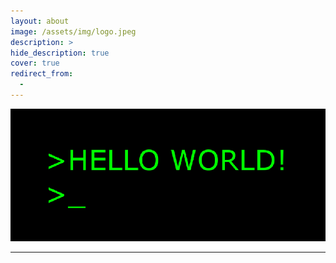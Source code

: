```yaml
---
layout: about
image: /assets/img/logo.jpeg
description: >
hide_description: true
cover: true
redirect_from:
  -
---
```


<!-- type out Hello World -->
![Hello World Image](/assets/img/hello_world.gif)

---



<!--author-->
<br>
<br>




